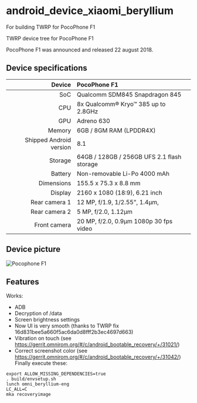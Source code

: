 # android_device_xiaomi_beryllium
For building TWRP for PocoPhone F1

TWRP device tree for PocoPhone F1




PocoPhone F1 was announced and released 22 august 2018.

## Device specifications

| Device       | PocoPhone F1                                    |
| -----------: | :---------------------------------------------- |
| SoC          | Qualcomm SDM845 Snapdragon 845                  |
| CPU          | 8x Qualcomm® Kryo™ 385 up to 2.8GHz             |
| GPU          | Adreno 630                                      |
| Memory       | 6GB / 8GM RAM (LPDDR4X)                         |
| Shipped Android version | 8.1                                  |
| Storage      | 64GB / 128GB / 256GB UFS 2.1 flash storage      |
| Battery      |  Non-removable Li-Po 4000 mAh                   |
| Dimensions   |  155.5 x 75.3 x 8.8 mm                          |
| Display      | 2160 x 1080 (18:9), 6.21 inch                   |
| Rear camera 1 | 12 MP, f/1.9, 1/2.55", 1.4µm,                  |
| Rear camera 2 | 5 MP, f/2.0, 1.12µm                            |
| Front camera | 20 MP, f/2.0, 0.9µm 1080p 30 fps video  |

## Device picture

![Pocophone F1](https://cdn2.gsmarena.com/vv/pics/xiaomi/xiaomi-pocophone-f1-2.jpg)

## Features

Works:

- ADB
- Decryption of /data
- Screen brightness settings
- Now UI is very smooth (thanks to TWRP fix 16d831bee5a660f5ac6da0d8fff2b3ec4697d663)
- Vibration on touch (see https://gerrit.omnirom.org/#/c/android_bootable_recovery/+/31021/)
- Correct screenshot color (see https://gerrit.omnirom.org/#/c/android_bootable_recovery/+/31042/)
Finally execute these:

```
export ALLOW_MISSING_DEPENDENCIES=true
. build/envsetup.sh
lunch omni_beryllium-eng 
LC_ALL=C 
mka recoveryimage
```

